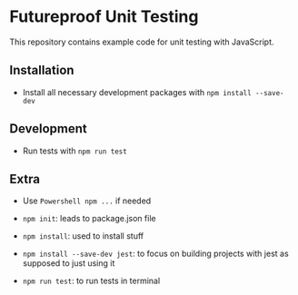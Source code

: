 # Futureproof Unit Testing

This repository contains example code for unit testing with JavaScript.

## Installation

- Install all necessary development packages with `npm install --save-dev`

## Development

- Run tests with `npm run test`

## Extra

- Use `Powershell npm ...` if needed

- `npm init`: leads to package.json file

- `npm install`: used to install stuff

- `npm install --save-dev jest`: to focus on building projects with jest as supposed to just using it

- `npm run test`: to run tests in terminal
